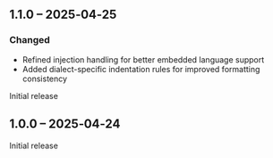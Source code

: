 ## 1.1.0 – 2025‑04‑25

### Changed

- Refined injection handling for better embedded language support
- Added dialect-specific indentation rules for improved formatting consistency

Initial release

## 1.0.0 – 2025‑04‑24

Initial release
